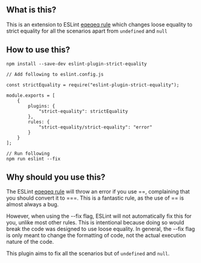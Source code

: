 ## What is this?

This is an extension to ESLint [eqeqeq rule](https://eslint.org/docs/latest/rules/eqeqeq) which changes loose equality to strict equality for all the scenarios apart from `undefined` and `null`

## How to use this?

```
npm install --save-dev eslint-plugin-strict-equality

// Add following to eslint.config.js

const strictEquality = require("eslint-plugin-strict-equality");

module.exports = [
    {
        plugins: {
            "strict-equality": strictEquality
        },
        rules: {
            "strict-equality/strict-equality": "error"
        }
    }
];

// Run following
npm run eslint --fix
```

## Why should you use this?

The ESLint [eqeqeq rule](https://eslint.org/docs/latest/rules/eqeqeq) will throw an error if you use ==, complaining that you should convert it to ===. This is a fantastic rule, as the use of == is almost always a bug.

However, when using the --fix flag, ESLint will not automatically fix this for you, unlike most other rules. This is intentional because doing so would break the code was designed to use loose equality. In general, the --fix flag is only meant to change the formatting of code, not the actual execution nature of the code.

This plugin aims to fix all the scenarios but of `undefined` and `null`. 
